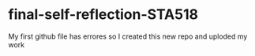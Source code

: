 # final-self-reflection-STA518
My first github file has errores so I created this new repo and uploded my work 
